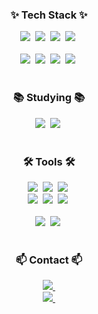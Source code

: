 <!--내용 부분-->
<h3 align="center">✨ Tech Stack ✨</h3>
<div align="center">
  <img src="https://img.shields.io/badge/html5-E34F26.svg?style=for-the-badge&logo=html5&logoColor=white" />&nbsp
  <img src="https://img.shields.io/badge/R-276DC3?style=for-the-badge&logo=R&logoColor=white" />&nbsp
  <img src="https://img.shields.io/badge/MariaDB-003545?style=for-the-badge&logo=MariaDB&logoColor=white" />&nbsp
  <img src="https://img.shields.io/badge/MySQL-4479A1?style=for-the-badge&logo=MySQL&logoColor=white" />&nbsp
</div>

<div align="center">
</div>
<br>
<div align="center">
  <img src="https://img.shields.io/badge/python-3670A0?style=for-the-badge&logo=python&logoColor=ffdd54" />&nbsp
  <img src="https://img.shields.io/badge/pandas-150458.svg?style=for-the-badge&logo=pandas&logoColor=white" />&nbsp
  <img src="https://img.shields.io/badge/numpy-4d77cf.svg?style=for-the-badge&logo=numpy&logoColor=white" />&nbsp
  <img src="https://img.shields.io/badge/Matplotlib-11557c.svg?style=for-the-badge&logo=Matplotlib&logoColor=white" />&nbsp
</div>

<br>
<h3 align="center">📚 Studying 📚</h3>
<div align="center">
  <img src="https://img.shields.io/badge/html5-E34F26.svg?style=for-the-badge&logo=html5&logoColor=white" />&nbsp
  <img src="https://img.shields.io/badge/scikitlearn-F7931E.svg?style=for-the-badge&logo=scikitlearn&logoColor=white" />&nbsp
</div>

<br>
<h3 align="center">🛠 Tools 🛠</h3>
<div align="center">
  <img src="https://img.shields.io/badge/git-F05033.svg?style=for-the-badge&logo=git&logoColor=white" />&nbsp
  <img src="https://img.shields.io/badge/github-181717.svg?style=for-the-badge&logo=github&logoColor=white" />&nbsp
  <img src="https://img.shields.io/badge/Notion-F3F3F3.svg?style=for-the-badge&logo=notion&logoColor=black" />&nbsp
</div>

<div align="center">
  <img src="https://img.shields.io/badge/adobe%20illustrator-FF9A00.svg?style=for-the-badge&logo=adobe%20illurstartor&logoColor=37abff" />&nbsp
  <img src="https://img.shields.io/badge/autocad-E51050?style=for-the-badge&logo=Autocad&logoColor=white" />&nbsp
  <img src="https://img.shields.io/badge/SketchUp-005F9E?style=for-the-badge&logo=SketchUP&logoColor=white" />&nbsp
</div>

<br>
<div align="center">
  <img src="https://img.shields.io/badge/VSCode-2C2C32.svg?style=for-the-badge&logo=visual-studio-code&logoColor=22ABF3" />&nbsp
  <img src="https://img.shields.io/badge/jupyter-2C2C32.svg?style=for-the-badge&logo=jupyter&logoColor=F37726" />&nbsp
</div>

<br>
<h3 align="center">📫 Contact 📫</h3>
<div align="center">
  <a href="mailto:1933874@donga.ac.kr">
    <img
      src="https://img.shields.io/badge/1933874@donga.ac.kr-D14836?style=for-the-badge&logo=gmail&logoColor=white"  />&nbsp
  </a>
</div>
<div align = "center">
    <a href="https://bit.ly/4fMvYdr">
    <img
      src="https://img.shields.io/badge/My Site-F3F3F3.svg?style=for-the-badge&logo=notion&logoColor=black" />&nbsp
  </a>
</div>
